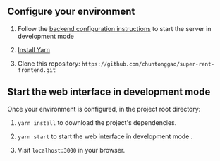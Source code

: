 ## Configure your environment

1. Follow the [backend configuration instructions](https://github.com/chuntonggao/super-rent-backend/blob/master/README.md) to start the server in development mode

2. [Install Yarn](https://yarnpkg.com/lang/en/docs/install/)

3. Clone this repository: `https://github.com/chuntonggao/super-rent-frontend.git`

## Start the web interface in development mode

Once your environment is configured, in the project root directory:

1. `yarn install` to download the project's dependencies.

2. `yarn start` to start the web interface in development mode .

3. Visit `localhost:3000` in your browser.
